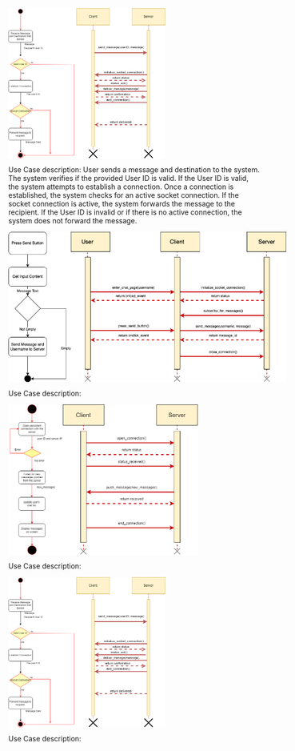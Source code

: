 
<div style="display: flex;">
  <img src="figures/sendmsg_single_user_activity_diagram.png" style="height: 300px;">
  <img src="figures/sendmsg_single_user_sequnce_diagram.png" alt="Image 2" style="height: 300px;">
</div>


Use Case description:
  User sends a message and destination to the system. The system verifies if the provided User ID is valid. If the User ID is valid, the system attempts to establish a connection. Once a connection is established, the system checks for an active socket connection. If the socket connection is active, the system forwards the message to the recipient. If the User ID is invalid or if there is no active connection, the system does not forward the message.


<div style="display: flex;">
  <img src="figures/send-message-user-to-server-activity.png" style="height: 300px;">
  <img src="figures/send-message-user-to-server-sequence.png" alt="Image 2" style="height: 300px;">
</div>





Use Case description:


<div style="display: flex;">
  <img src="figures/receive-message-activity.png" style="height: 300px;">
  <img src="figures/receive-message-sequence.png" alt="Image 2" style="height: 300px;">
</div>



Use Case description:


<div style="display: flex;">
  <img src="figures/sendmsg_single_user_activity_diagram.png" style="height: 300px;">
  <img src="figures/sendmsg_single_user_sequnce_diagram.png" alt="Image 2" style="height: 300px;">
</div>


Use Case description:
